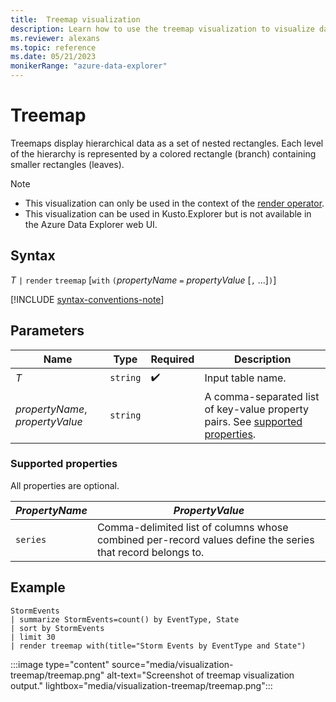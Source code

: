 ```yaml
---
title:  Treemap visualization
description: Learn how to use the treemap visualization to visualize data.
ms.reviewer: alexans
ms.topic: reference
ms.date: 05/21/2023
monikerRange: "azure-data-explorer"
---
```

# Treemap

Treemaps display hierarchical data as a set of nested rectangles. Each level of the hierarchy is represented by a colored rectangle (branch) containing smaller rectangles (leaves).

> [!NOTE]
>
> * This visualization can only be used in the context of the [render operator](render-operator.md).
> * This visualization can be used in Kusto.Explorer but is not available in the Azure Data Explorer web UI.

## Syntax

*T* `|` `render` `treemap` [`with` `(`*propertyName* `=` *propertyValue* [`,` ...]`)`]

[!INCLUDE [syntax-conventions-note](../includes/syntax-conventions-note.md)]

## Parameters

| Name | Type | Required | Description |
| -- | -- | -- | -- |
| *T* | `string` |  :heavy_check_mark: | Input table name.
| *propertyName*, *propertyValue* | `string` | | A comma-separated list of key-value property pairs. See [supported properties](#supported-properties).|

### Supported properties

All properties are optional.

|***PropertyName***|***PropertyValue***                                                                   |
|--------------|----------------------------------------------------------------------------------|
|`series`      |Comma-delimited list of columns whose combined per-record values define the series that record belongs to.|

## Example

```kusto
StormEvents
| summarize StormEvents=count() by EventType, State
| sort by StormEvents
| limit 30
| render treemap with(title="Storm Events by EventType and State")
```

:::image type="content" source="media/visualization-treemap/treemap.png" alt-text="Screenshot of treemap visualization output." lightbox="media/visualization-treemap/treemap.png":::
